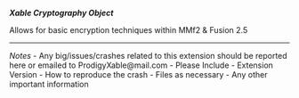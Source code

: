 <b><i>Xable Cryptography Object</i></b>

Allows for basic encryption techniques within MMf2 & Fusion 2.5

<hr/>
<i>Notes</i>
- Any big/issues/crashes related to this extension should be reported here or emailed to ProdigyXable@mail.com 
	- Please Include
		- Extension Version
		- How to reproduce the crash
		- Files as necessary
		-  Any other important information
